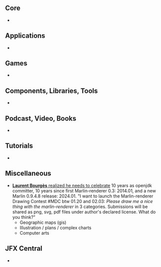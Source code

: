 ## Core

* 

## Applications

* 

## Games

* 

## Components, Libraries, Tools

*

## Podcast, Video, Books

*

## Tutorials

*

## Miscellaneous

* [**Laurent Bourgès** realized he needs to celebrate](https://mastodon.social/@laurent_bourges/111782539726528107) 10 years as openjdk committer, 10 years since first Marlin-renderer 0.3: 2014.01, and a new Marlin 0.9.4.8 release: 2024.01. "I want to launch the Marlin-renderer Drawing Contest #MDC btw 01.20 and 02.03: _Please draw me a nice thing with the marlin-renderer_ in 3 categories. Submissions will be shared as png, svg, pdf files under author's declared license. What do you think?"
  * Geographic maps (gis)
  * Illustration / plans / complex charts
  * Computer arts

## JFX Central

* 
